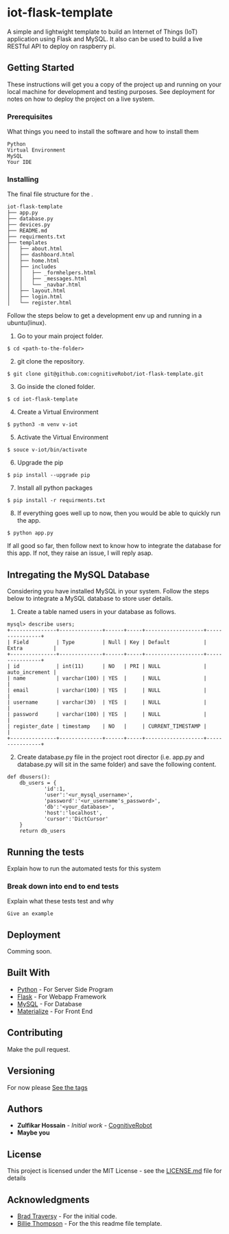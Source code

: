 # iot-flask-template

A simple and lightwight template to build an Internet of Things (IoT) application using Flask and MySQL. It also can be used to build a live RESTful API to deploy on raspberry pi.

## Getting Started

These instructions will get you a copy of the project up and running on your local machine for development and testing purposes. See deployment for notes on how to deploy the project on a live system.

### Prerequisites

What things you need to install the software and how to install them

```
Python
Virtual Environment
MySQL
Your IDE
```

### Installing

The final file structure for the .
```
iot-flask-template
├── app.py
├── database.py
├── devices.py
├── README.md
├── requirments.txt
├── templates
│   ├── about.html
│   ├── dashboard.html
│   ├── home.html
│   ├── includes
│   │   ├── _formhelpers.html
│   │   ├── _messages.html
│   │   └── _navbar.html
│   ├── layout.html
│   ├── login.html
│   └── register.html
```
Follow the steps below to get a development env up and running in a ubuntu(linux).

1. Go to your main project folder.
```
$ cd <path-to-the-folder>
```
2. git clone the repository.
```
$ git clone git@github.com:cognitiveRobot/iot-flask-template.git
```
3. Go inside the cloned folder.
```
$ cd iot-flask-template
```
4. Create a Virtual Environment
```
$ python3 -m venv v-iot
```
5. Activate the Virtual Environment
```
$ souce v-iot/bin/activate
```
6. Upgrade the pip
```
$ pip install --upgrade pip
```
7. Install all python packages
```
$ pip install -r requirments.txt
```
8. If everything goes well up to now, then you would be able to quickly run the app.
```
$ python app.py
```
If all good so far, then follow next to know how to integrate the database for this app. If not, they raise an issue, I will reply asap.

## Intregating the MySQL Database

Considering you have installed MySQL in your system. Follow the steps below to integrate a MySQL database to store user details.

1. Create a table named users in your database as follows.

  ```
mysql> describe users;
+---------------+--------------+------+-----+-------------------+----------------+
| Field         | Type         | Null | Key | Default           | Extra          |
+---------------+--------------+------+-----+-------------------+----------------+
| id            | int(11)      | NO   | PRI | NULL              | auto_increment |
| name          | varchar(100) | YES  |     | NULL              |                |
| email         | varchar(100) | YES  |     | NULL              |                |
| username      | varchar(30)  | YES  |     | NULL              |                |
| password      | varchar(100) | YES  |     | NULL              |                |
| register_date | timestamp    | NO   |     | CURRENT_TIMESTAMP |                |
+---------------+--------------+------+-----+-------------------+----------------+
  ```
2. Create database.py file in the project root director (i.e. app.py and database.py will sit in the same folder) and save the following content.
```
def dbusers():
    db_users = {
            'id':1,
            'user':'<ur_mysql_username>',
            'password':'<ur_username's_password>',
            'db':'<your_database>',
            'host':'localhost',
            'cursor':'DictCursor'
    }
    return db_users
```

## Running the tests

Explain how to run the automated tests for this system

### Break down into end to end tests

Explain what these tests test and why

```
Give an example
```
## Deployment

Comming soon.

## Built With

* [Python](http://www.dropwizard.io/1.0.2/docs/) - For Server Side Program
* [Flask](https://maven.apache.org/) - For Webapp Framework
* [MySQL](https://rometools.github.io/rome/) - For Database
* [Materialize](https://materializecss.com) - For Front End

## Contributing

Make the pull request.

## Versioning

For now please [See the tags](https://github.com/cognitiveRobot/iot-flask-template/commits/master)

## Authors

* **Zulfikar Hossain** - *Initial work* - [CognitiveRobot](https://github.com/CognitiveRobot)
* **Maybe you**

## License

This project is licensed under the MIT License - see the [LICENSE.md](LICENSE.md) file for details

## Acknowledgments

* [Brad Traversy](https://github.com/bradtraversy/myflaskapp) - For the initial code.
* [Billie Thompson](https://gist.github.com/PurpleBooth) - For the this readme file template.
